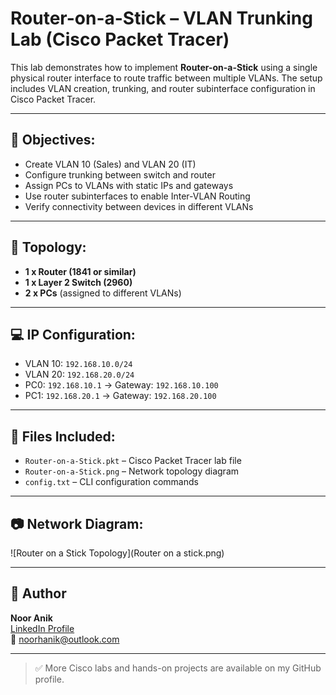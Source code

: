 # Router-on-a-Stick – VLAN Trunking Lab (Cisco Packet Tracer)

This lab demonstrates how to implement **Router-on-a-Stick** using a single physical router interface to route traffic between multiple VLANs. The setup includes VLAN creation, trunking, and router subinterface configuration in Cisco Packet Tracer.

---

## 📘 Objectives:
- Create VLAN 10 (Sales) and VLAN 20 (IT)
- Configure trunking between switch and router
- Assign PCs to VLANs with static IPs and gateways
- Use router subinterfaces to enable Inter-VLAN Routing
- Verify connectivity between devices in different VLANs

---

## 🧱 Topology:
- **1 x Router (1841 or similar)**  
- **1 x Layer 2 Switch (2960)**  
- **2 x PCs** (assigned to different VLANs)

---

## 💻 IP Configuration:
- VLAN 10: `192.168.10.0/24`  
- VLAN 20: `192.168.20.0/24`  
- PC0: `192.168.10.1` → Gateway: `192.168.10.100`  
- PC1: `192.168.20.1` → Gateway: `192.168.20.100`  

---

## 📂 Files Included:
- `Router-on-a-Stick.pkt` – Cisco Packet Tracer lab file  
- `Router-on-a-Stick.png` – Network topology diagram  
- `config.txt` – CLI configuration commands 

---

## 📷 Network Diagram:
![Router on a Stick Topology](Router on a stick.png)

---

## 🔗 Author
**Noor Anik**  
[LinkedIn Profile](https://www.linkedin.com/in/noor-hossain-anik)  
📧 noorhanik@outlook.com

---

> ✅ More Cisco labs and hands-on projects are available on my GitHub profile.

